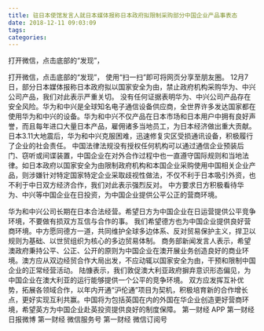 ```yaml
---
title: 驻日本使馆发言人就日本媒体报称日本政府拟限制采购部分中国企业产品事表态
date: 2018-12-11 09:03:09
tags: 
categories: 
---
```

打开微信，点击底部的“发现”，
<!-- more -->
打开微信，点击底部的“发现”，
使用“扫一扫”即可将网页分享至朋友圈。
12月7日，部分日本媒体报称日本政府拟以国家安全为由，禁止政府机构采购华为、中兴公司产品，我们对此表示严重关切。
没有任何证据表明华为、中兴公司产品存在安全风险。华为和中兴是全球知名电子通信设备供应商，全世界许多发达国家都在使用华为和中兴的设备。华为和中兴不仅产品在日本市场和日本用户中拥有良好声誉，而且每年进口大量日本产品，雇佣诸多当地员工，为日本经济做出重大贡献。日本3.11大地震后，华为和中兴克服困难，迅速修复灾区受损通讯设备，积极履行了企业的社会责任。
中国法律法规没有授权任何机构可以通过通信企业预装后门、窃听或间谍装置，中国企业在对外合作过程中也一直遵守国际规则和当地法律。如日本政府以国家安全为由限制政府机构和本国企业采购使用中国相关企业产品，则涉嫌针对特定国家特定企业采取歧视性做法，不仅不利于日本吸引外资，也不利于中日双方经济合作，我们对此表示强烈反对。
中方要求日方积极看待华为、中兴等中国企业在日投资，为中国企业提供公平公正的营商环境。
 
 
华为和中兴公司长期在日本合法经营。希望日方为中国企业在日运营提供公平竞争环境，不要做有损双方互信与合作的事。
我们希望德方也为中国企业提供良好营商环境。中方愿同德方一道，共同维护全球多边体系、反对贸易保护主义，捍卫以规则为基础、以世贸组织为核心的多边贸易体制。
商务部新闻发言人表示，希望澳政府秉持公平、公正、公开的原则为中国企业在澳开展业务创造良好的商业环境。澳方应从双边经贸合作大局出发，不应动辄以国家安全为由，干预和限制中国企业的正常经营活动。
陆慷表示，我们敦促澳大利亚政府摒弃意识形态偏见，为中国企业在澳大利亚的运行能够提供一个公平的竞争环境。
双方应发挥互补优势，拓展各领域合作，以年内开通“沪伦通”项目为契机，积极培育新的合作增长点，更好实现互利共赢。中国将为包括英国在内的外国在华企业创造更好营商环境，希望英方为中国企业赴英投资提供良好的制度保障。
第一财经
APP
第一财经
日报微博
第一财经
微信服务号
第一财经
微信订阅号
